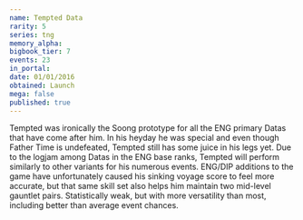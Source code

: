 ```yaml
---
name: Tempted Data
rarity: 5
series: tng
memory_alpha:
bigbook_tier: 7
events: 23
in_portal:
date: 01/01/2016
obtained: Launch
mega: false
published: true
---
```


Tempted was ironically the Soong prototype for all the ENG primary Datas that have come after him. In his heyday he was special and even though Father Time is undefeated, Tempted still has some juice in his legs yet. Due to the logjam among Datas in the ENG base ranks, Tempted will perform similarly to other variants for his numerous events. ENG/DIP additions to the game have unfortunately caused his sinking voyage score to feel more accurate, but that same skill set also helps him maintain two mid-level gauntlet pairs. Statistically weak, but with more versatility than most, including better than average event chances.
